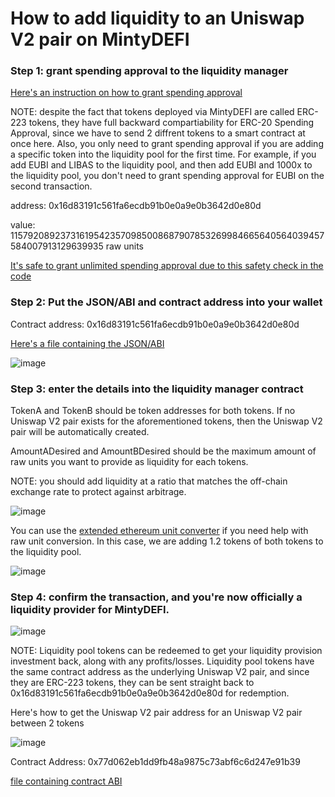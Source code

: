 # How to add liquidity to an Uniswap V2 pair on MintyDEFI

### Step 1: grant spending approval to the liquidity manager

[Here's an instruction on how to grant spending approval](https://github.com/EUBIToken/MintyDEFI/blob/main/approve.md)

NOTE: despite the fact that tokens deployed via MintyDEFI are called ERC-223 tokens, they have full backward compartiability for ERC-20 Spending Approval, since we have to send 2 diffrent tokens to a smart contract at once here. Also, you only need to grant spending approval if you are adding a specific token into the liquidity pool for the first time. For example, if you add EUBI and LIBAS to the liquidity pool, and then add EUBI and 1000x to the liquidity pool, you don't need to grant spending approval for EUBI on the second transaction.

address: 0x16d83191c561fa6ecdb91b0e0a9e0b3642d0e80d

value: 115792089237316195423570985008687907853269984665640564039457584007913129639935 raw units

[It's safe to grant unlimited spending approval due to this safety check in the code](https://github.com/EUBIToken/MintyDEFI/blob/main/MintMEUniswapLiquidityManager.sol#L227)

### Step 2: Put the JSON/ABI and contract address into your wallet

Contract address: 0x16d83191c561fa6ecdb91b0e0a9e0b3642d0e80d

[Here's a file containing the JSON/ABI](https://raw.githubusercontent.com/EUBIToken/MintyDEFI/main/LiquidityManager.json)

![image](https://user-images.githubusercontent.com/55774978/123067127-e891e800-d43a-11eb-8fd6-637afdf2988f.png)

### Step 3: enter the details into the liquidity manager contract

TokenA and TokenB should be token addresses for both tokens. If no Uniswap V2 pair exists for the aforementioned tokens, then the Uniswap V2 pair will be automatically created.

AmountADesired and AmountBDesired should be the maximum amount of raw units you want to provide as liquidity for each tokens.

NOTE: you should add liquidity at a ratio that matches the off-chain exchange rate to protect against arbitrage.

![image](https://user-images.githubusercontent.com/55774978/123067800-808fd180-d43b-11eb-8ea4-f46c1f55e1fc.png)

You can use the [extended ethereum unit converter](https://eth-converter.com/extended-converter.html) if you need help with raw unit conversion. In this case, we are adding 1.2 tokens of both tokens to the liquidity pool.

![image](https://user-images.githubusercontent.com/55774978/123067646-5c33f500-d43b-11eb-8cc2-aa39395472de.png)

### Step 4: confirm the transaction, and you're now officially a liquidity provider for MintyDEFI.

![image](https://user-images.githubusercontent.com/55774978/123068124-ce0c3e80-d43b-11eb-96ab-996c3d7b8a69.png)

NOTE: Liquidity pool tokens can be redeemed to get your liquidity provision investment back, along with any profits/losses. Liquidity pool tokens have the same contract address as the underlying Uniswap V2 pair, and since they are ERC-223 tokens, they can be sent straight back to 0x16d83191c561fa6ecdb91b0e0a9e0b3642d0e80d for redemption.

Here's how to get the Uniswap V2 pair address for an Uniswap V2 pair between 2 tokens

![image](https://user-images.githubusercontent.com/55774978/123069745-49222480-d43d-11eb-81a7-ced0160a5b92.png)

Contract Address: 0x77d062eb1dd9fb48a9875c73abf6c6d247e91b39

[file containing contract ABI](https://raw.githubusercontent.com/EUBIToken/MintyDEFI/main/CentralFactory.json)
